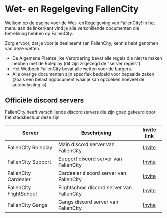 # Wet- en Regelgeving FallenCity

Welkom op de pagina voor de Wet- en Regelgeving van FallenCity!
In het menu aan de linkerkant vind je alle verschillende documenten die betrekking hebben op FallenCity.

Zorg ervoor, dat je voor je deelneemt aan FallenCity, kennis hebt genomen van deze wetten.

- De Algemene Plaatselijke Verordening bevat alle regels die niet te maken hebben met de Roleplay (dit zijn zogezegd de "server regels").
- Het Wetboek FallenCity bevat alle wetten voor de burgers.
- Alle overige documenten zijn specifiek bedoeld voor bepaalde zaken (zoals een belastingdocument waar je kan opzoeken hoeveel de autobelasting is).

## Officiële discord servers

FallenCity heeft verschillende discord servers die zijn goed gekeurd door het stadsbestuur deze zijn:

| Server | Beschrijving | Invite link |
|---|---|:---:|
|FallenCity Roleplay| Main discord server van FallenCity | [Invite](https://discord.gg/93653cYFQp) |
|FallenCity Support| Support discord server van FallenCity | [Invite](https://discord.gg/cTkSEEZeH2) |
|FallenCity Cardealer| Cardealer discord server van FallenCity | [Invite](https://discord.gg/2dBuAd3Gkj) |
|FallenCity FlightSchool| Flightschool discord server van FallenCity | [Invite](https://discord.gg/5K2qx89Mq5) |
|FallenCity Gangs| Gangs discord server van FallenCity | [Invite](https://discord.gg/km6NAbGMkY) |

